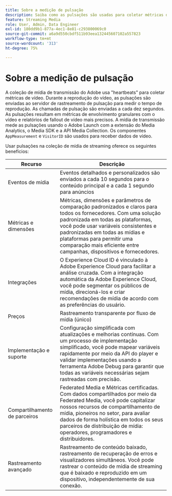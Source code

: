 ```yaml
---
title: Sobre a medição de pulsação
description: Saiba como as pulsações são usadas para coletar métricas de vídeo.
feature: Streaming Media
role: User, Admin, Data Engineer
exl-id: 180dd9b1-877a-4ec1-8e81-c293800069c0
source-git-commit: a6a9d550cbdf511b93eea132445607102a557823
workflow-type: tm+mt
source-wordcount: '313'
ht-degree: 75%

---
```


# Sobre a medição de pulsação

A coleção de mídia de transmissão do Adobe usa &quot;heartbeats&quot; para coletar métricas de vídeo. Durante a reprodução do vídeo, as pulsações são enviadas ao servidor de rastreamento de pulsação para medir o tempo de reprodução. As chamadas de pulsação são enviadas a cada dez segundos. As pulsações resultam em métricas de envolvimento granulares com o vídeo e relatórios de fallout de vídeo mais precisos. A mídia de transmissão mede as pulsações usando o Adobe Launch com a extensão do Media Analytics, o Media SDK e a API Media Collection. Os componentes `AppMeasurement` e `VisitorID` são usados para receber dados de vídeo.

Usar pulsações na coleção de mídia de streaming oferece os seguintes benefícios:

| Recurso | Descrição |
|---|---|
| Eventos de mídia | Eventos detalhados e personalizados são enviados a cada 10 segundos para o conteúdo principal e a cada 1 segundo para anúncios |
| Métricas e dimensões | Métricas, dimensões e parâmetros de comparação padronizados e claros para todos os fornecedores. Com uma solução padronizada em todas as plataformas, você pode usar variáveis consistentes e padronizadas em todas as mídias e plataformas para permitir uma comparação mais eficiente entre campanhas, dispositivos e fornecedores. |
| Integrações | O Experience Cloud ID é vinculado à Adobe Experience Cloud para facilitar a análise cruzada. Com a integração automática da Adobe Experience Cloud, você pode segmentar os públicos de mídia, direcioná-los e criar recomendações de mídia de acordo com as preferências do usuário. |
| Preços | Rastreamento transparente por fluxo de mídia (único) |
| Implementação e suporte | Configuração simplificada com atualizações e melhorias contínuas. Com um processo de implementação simplificado, você pode mapear variáveis rapidamente por meio da API do player e validar implementações usando a ferramenta Adobe Debug para garantir que todas as variáveis necessárias sejam rastreadas com precisão. |
| Compartilhamento de parceiros | Federated Media e Métricas certificadas. Com dados compartilhados por meio da Federated Media, você pode capitalizar nossos recursos de compartilhamento de mídia, pioneiros no setor, para avaliar dados de forma holística em todos os seus parceiros de distribuição de mídia: operadores, programadores e distribuidores. |
| Rastreamento avançado | Rastreamento de conteúdo baixado, rastreamento de recuperação de erros e visualizadores simultâneos. Você pode rastrear o conteúdo de mídia de streaming que é baixado e reproduzido em um dispositivo, independentemente de sua conexão. |
